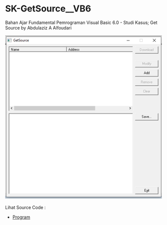 # SK-GetSource__VB6
Bahan Ajar Fundamental Pemrograman Visual Basic 6.0 - Studi Kasus; Get Source by Abdulaziz A Alfoudari<br><br>
<img src="https://github.com/RizkyKhapidsyah/SK-GetSource__VB6/blob/main/result/001.PNG"><br><br>
Lihat Source Code : <br>
- <a href="https://github.com/RizkyKhapidsyah/SK-GetSource__VB6">Program</a>
